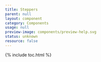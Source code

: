 ```yaml
---
title: Steppers
parent: null
layout: component
category: Components
usage: null
preview-image: components/preview-help.svg
status: unknown
resource: false
---
```


{% include toc.html %}

<!-- unknown -->
